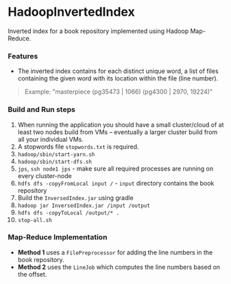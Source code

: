 # HadoopInvertedIndex
Inverted index for a book repository implemented using Hadoop Map-Reduce.

### Features
* The inverted index contains for each distinct unique word, a list of files containing the given word with its location within the file (line number). 
> Example: "masterpiece	(pg35473 | 1066) (pg4300 | 2970, 19224)"

### Build and Run steps
1. When running the application you should have a small cluster/cloud of at least two nodes build from VMs – eventually a larger cluster build from all your individual VMs.
2. A stopwords file `stopwords.txt` is required.
3. `hadoop/sbin/start-yarn.sh`
4. `hadoop/sbin/start-dfs.sh`
5. `jps`, `ssh node1 jps` - make sure all required processes are running on every cluster-node
6. `hdfs dfs -copyFromLocal input /` - `input` directory contains the book repository
7. Build the `InversedIndex.jar` using gradle
8. `hadoop jar InversedIndex.jar /input /output`
9. `hdfs dfs -copyToLocal /output/* .`
10. `stop-all.sh`

### Map-Reduce Implementation
* **Method 1** uses a `FilePreprocessor` for adding the line numbers in the book repository.
* **Method 2** uses the `LineJob` which computes the line numbers based on the offset.